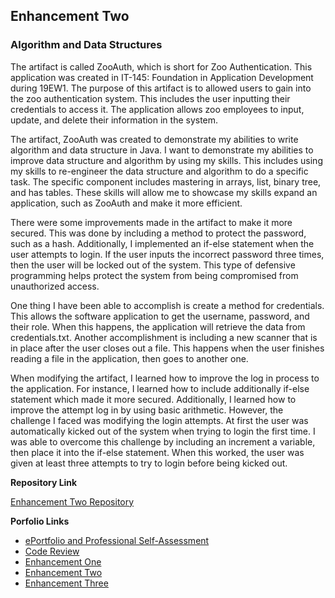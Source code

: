 ## Enhancement Two 
### Algorithm and Data Structures

The artifact is called ZooAuth, which is short for Zoo Authentication. This application was created in IT-145: Foundation in Application Development during 19EW1. The purpose of this artifact is to allowed users to gain into the zoo authentication system. This includes the user inputting their credentials to access it.  The application allows zoo employees to input, update, and delete their information in the system.  

The artifact, ZooAuth was created to demonstrate my abilities to write algorithm and data structure in Java. I want to demonstrate my abilities to improve data structure and algorithm by using my skills. This includes using my skills to re-engineer the data structure and algorithm to do a specific task. The specific component includes mastering in arrays, list, binary tree, and has tables. These skills will allow me to showcase my skills expand an application, such as ZooAuth and make it more efficient. 

There were some improvements made in the artifact to make it more secured. This was done by including a method to protect the password, such as a hash. Additionally, I implemented an if-else statement when the user attempts to login. If the user inputs the incorrect password three times, then the user will be locked out of the system. This type of defensive programming helps protect the system from being compromised from unauthorized access. 

One thing I have been able to accomplish is create a method for credentials. This allows the software application to get the username, password, and their role. When this happens, the application will retrieve the data from credentials.txt. Another accomplishment is including a new scanner that is in place after the user closes out a file. This happens when the user finishes reading a file in the application, then goes to another one. 

When modifying the artifact, I learned how to improve the log in process to the application. For instance, I learned how to include additionally if-else statement which made it more secured. Additionally, I learned how to improve the attempt log in by using basic arithmetic. However, the challenge I faced was modifying the login attempts. At first the user was automatically kicked out of the system when trying to login the first time. I was able to overcome this challenge by including an increment a variable, then place it into the if-else statement. When this worked, the user was given at least three attempts to try to login before being kicked out. 


**Repository Link**

[Enhancement Two Repository](https://github.com/fsrinehart/Algorithm-and-Data-Structures)

**Porfolio Links**
 
- <a href="https://fsrinehart.github.io/frinehart.github.io/index.html">ePortfolio and Professional Self-Assessment</a>
- <a href="https://fsrinehart.github.io/frinehart.github.io/codereview.html">Code Review</a>
- <a href="https://fsrinehart.github.io/frinehart.github.io/enhancementone.html">Enhancement One</a>
- <a href="https://fsrinehart.github.io/frinehart.github.io/enhancementtwo.html">Enhancement Two</a>
- <a href="https://fsrinehart.github.io/frinehart.github.io/enhancementthree.html">Enhancement Three</a> 
